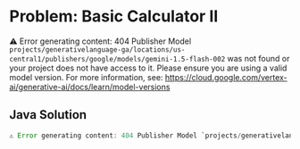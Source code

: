 # Problem: Basic Calculator II

⚠️ Error generating content: 404 Publisher Model `projects/generativelanguage-ga/locations/us-central1/publishers/google/models/gemini-1.5-flash-002` was not found or your project does not have access to it. Please ensure you are using a valid model version. For more information, see: https://cloud.google.com/vertex-ai/generative-ai/docs/learn/model-versions

## Java Solution
```java
⚠️ Error generating content: 404 Publisher Model `projects/generativelanguage-ga/locations/us-central1/publishers/google/models/gemini-1.5-flash-002` was not found or your project does not have access to it. Please ensure you are using a valid model version. For more information, see: https://cloud.google.com/vertex-ai/generative-ai/docs/learn/model-versions
```
